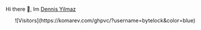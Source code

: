 Hi there 👋, Im <a href="https://github.com/ByteLock">Dennis Yilmaz</a>        
<div style="text-align: right"> ![Visitors](https://komarev.com/ghpvc/?username=bytelock&color=blue)</div>
                    
